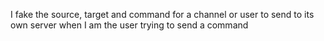 I fake the source, target and command for a channel or user to send to its own server when I am the user trying to send a command